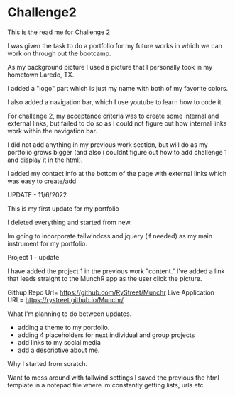 # Challenge2

This is the read me for Challenge 2

I was given the task to do a portfolio for my future works in which we can work on through out the bootcamp.

As my background picture I used a picture that I personally took in my hometown Laredo, TX.

I added a "logo" part which is just my name with both of my favorite colors.

I also added a navigation bar, which I use youtube to learn how to code it. 

For challenge 2, my acceptance criteria was to create some internal and external links, but failed to do so as I could not figure out how internal links work within the navigation bar. 

I did not add anything in my previous work section, but will do as my portfolio grows bigger (and also i couldnt figure out how to add challenge 1 and display it in the html).

I added my contact info at the bottom of the page with external links which was easy to create/add





UPDATE - 11/6/2022

This is my first update for my portfolio

I deleted everything and started from new. 

Im going to incorporate tailwindcss and jquery (if needed) as my main instrument for my portfolio.

Project 1 - update

I have added the project 1 in the previous work "content."
I've added a link that leads straight to the MunchR app as the user click the picture.

Githup Repo Url=  https://github.com/RyStreet/Munchr
Live Application URL= https://rystreet.github.io/Munchr/


What I'm planning to do between updates.

- adding a theme to my portfolio.
- adding 4 placeholders for next individual and group projects
- add links to my social media
- add a descriptive about me.

Why I started from scratch.

Want to mess around with tailwind settings
I saved the previous the html template in a notepad file where im constantly getting lists, urls etc.



